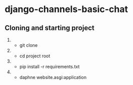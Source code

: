 # django-channels-basic-chat


## Cloning and starting project
1. - git clone
2. - cd project root
3. - pip install -r requirements.txt
4. - daphne website.asgi:application
   
     
